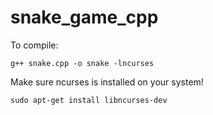# snake_game_cpp

To compile:

    g++ snake.cpp -o snake -lncurses

Make sure ncurses is installed on your system!

    sudo apt-get install libncurses-dev
